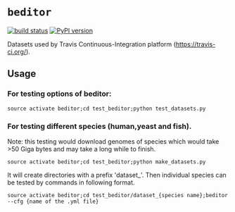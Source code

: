 # `beditor`

[![build status](
  http://img.shields.io/travis/rraadd88/beditor/master.svg?style=flat)](
 https://travis-ci.org/rraadd88/beditor) [![PyPI version](https://badge.fury.io/py/beditor.svg)](https://pypi.python.org/pypi/beditor)

Datasets used by Travis Continuous-Integration platform (https://travis-ci.org/).

## Usage
    
### For testing options of beditor:

    source activate beditor;cd test_beditor;python test_datasets.py

### For testing different species (human,yeast and fish). 
Note: this testing would download genomes of species which would take >50 Giga bytes and may take a long while to finish.  

    source activate beditor;cd test_beditor;python make_datasets.py

It will create directories with a prefix 'dataset_'. Then individual species can be tested by commands in following format.

    source activate beditor;cd test_beditor/dataset_{species name};beditor --cfg {name of the .yml file}
